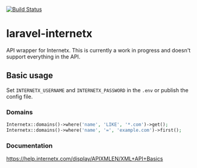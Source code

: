 [![Build Status](https://travis-ci.com/dialect-katrineholm/laravel-internetx.svg?token=EdYhqXZq4TUuwAgtq16F&branch=master)](https://travis-ci.com/dialect-katrineholm/laravel-internetx)

# laravel-internetx
API wrapper for Internetx. This is currently a work in progress and doesn't support everything in the API.

## Basic usage
Set `INTERNETX_USERNAME` and `INTERNETX_PASSWORD` in the `.env` or publish the config file.



### Domains

``` php
Internetx::domains()->where('name', 'LIKE', '*.com')->get();
Internetx::domains()->where('name', '=', 'example.com')->first();
```

### Documentation

https://help.internetx.com/display/APIXMLEN/XML+API+Basics


